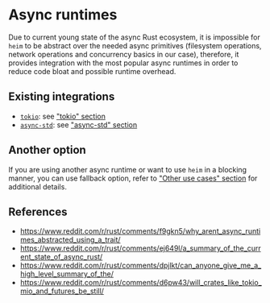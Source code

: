 # Async runtimes

Due to current young state of the async Rust ecosystem,
it is impossible for `heim` to be abstract over the needed async primitives
(filesystem operations, network operations and concurrency basics in our case),
therefore, it provides integration with the most popular async runtimes
in order to reduce code bloat and possible runtime overhead.

## Existing integrations

 * [`tokio`](https://tokio.rs): see ["tokio" section](./tokio.md)
 * [`async-std`](https://async.rs): see ["async-std" section](./async-std.md) 

## Another option

If you are using another async runtime
or want to use `heim` in a blocking manner,
you can use fallback option, refer to ["Other use cases" section](./polyfill.md)
for additional details.

## References

 * https://www.reddit.com/r/rust/comments/f9gkn5/why_arent_async_runtimes_abstracted_using_a_trait/
 * https://www.reddit.com/r/rust/comments/ej649l/a_summary_of_the_current_state_of_async_rust/
 * https://www.reddit.com/r/rust/comments/dpjlkt/can_anyone_give_me_a_high_level_summary_of_the/
 * https://www.reddit.com/r/rust/comments/d6pw43/will_crates_like_tokio_mio_and_futures_be_still/
